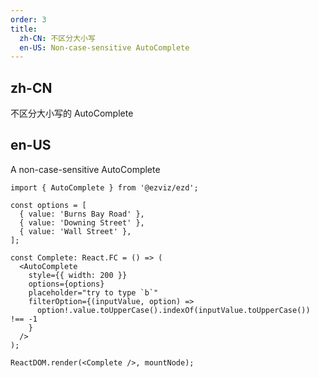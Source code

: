 ```yaml
---
order: 3
title:
  zh-CN: 不区分大小写
  en-US: Non-case-sensitive AutoComplete
---
```


## zh-CN

不区分大小写的 AutoComplete

## en-US

A non-case-sensitive AutoComplete

```tsx
import { AutoComplete } from '@ezviz/ezd';

const options = [
  { value: 'Burns Bay Road' },
  { value: 'Downing Street' },
  { value: 'Wall Street' },
];

const Complete: React.FC = () => (
  <AutoComplete
    style={{ width: 200 }}
    options={options}
    placeholder="try to type `b`"
    filterOption={(inputValue, option) =>
      option!.value.toUpperCase().indexOf(inputValue.toUpperCase()) !== -1
    }
  />
);

ReactDOM.render(<Complete />, mountNode);
```
